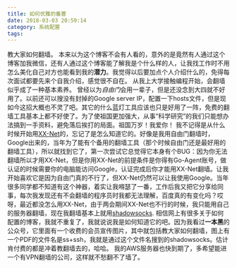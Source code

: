 ```yaml
---
title: 如何优雅的番蔷
date: 2018-03-03 20:59:14
category: 系统配置
tags:
---
```

教大家如何翻墙。
本来以为这个博客不会有人看的，意外的是竟然有人通过这个博客加我微信，还有人通过这个博客能了解我是个什么样的人，让我找工作时不用怎么美化自己对方也能看到我的**潜力**。我觉得以后要加点个人介绍什么的，免得每次面试都要先来个自我介绍，感觉很不自在。
从我上大学接触编程开始，会翻墙似乎成了一种基本素养。
曾经以为*自由门*会用一辈子，但是还没念到大四就不好用了。以前还可以搜没有封掉的Google server IP，配置一下hosts文件，但是现如今这招大概也不灵了吧。其它的什么蓝灯工具应该也只是好用了一阵，免费的翻墙工具基本上都不好使了。为了使祖国更加强大，从事“科学研究”的我们只能想办法搞到一手资料，避免落后挨打的局面。祖国万岁！我爱你！
我不记得是从什么时候开始用[XX-Net](https://github.com/XX-net/XX-Net)的，忘记了是怎么知道它的。好像是我用自由门翻墙时，Google出来的，当年为了能有个备用的翻墙工具（那个时候自由门还是最好用的翻墙工具），所以就找到它了，第一次尝试它总觉得它本身有个BUG：因为你无法翻墙所以才用XX-Net，但是你用XX-Net的前提条件是你得有Go-Agent账号，做认证的时候需要你的电脑能访问Google，认证完成后你才能用XX-Net翻墙。让我开始喜欢它是因为自由门真的不行了，但XX-Net仍然可以让我使用Google。当年很多同学都不知道有这个神器，着实让我嘚瑟了一番，工作后我又把它分享给同事，每次我发现还有不会翻墙的程序员时我都无法理解，百度真的有变化吗？哎呀，最近都没怎么用XX-Net，由于两会期间XX-Net也不行的时候，我只能用自己的服务器翻墙，现在我翻墙基本上就用[shadowsocks](https://shadowsocks.org/en/download/servers.html).
相信网上有很多关于如何配置的博客，我就不重复了，我就说说我是如何知道它的吧。因为我看过**一本黑**的公众号，它里面有一个收费的会员宣传图片，其中就包括教大家如何翻墙，图上有一个PDF的文件名是ss+ssh，我就是通过这个文件名搜到的shadowsocks。估计肯付费的都是冲着教翻墙去的，哈哈。
我的AWS服务器也快到期了，多希望能进一个有VPN翻墙的公司，这样就不愁翻不了墙了。